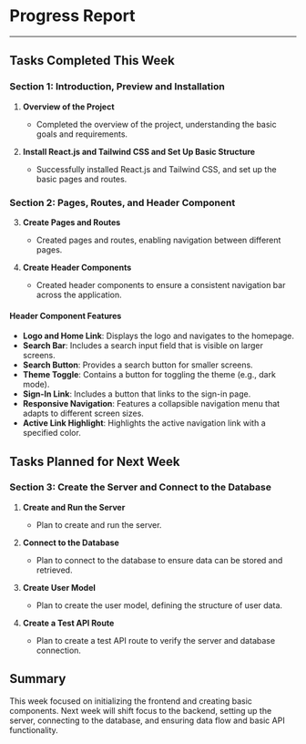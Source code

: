 # Progress Report
---
## Tasks Completed This Week

### Section 1: Introduction, Preview and Installation
1. **Overview of the Project**
   - Completed the overview of the project, understanding the basic goals and requirements.

2. **Install React.js and Tailwind CSS and Set Up Basic Structure**
   - Successfully installed React.js and Tailwind CSS, and set up the basic pages and routes.

### Section 2: Pages, Routes, and Header Component
3. **Create Pages and Routes**
   - Created pages and routes, enabling navigation between different pages.

4. **Create Header Components**
   - Created header components to ensure a consistent navigation bar across the application.

#### Header Component Features
   - **Logo and Home Link**: Displays the logo and navigates to the homepage.
   - **Search Bar**: Includes a search input field that is visible on larger screens.
   - **Search Button**: Provides a search button for smaller screens.
   - **Theme Toggle**: Contains a button for toggling the theme (e.g., dark mode).
   - **Sign-In Link**: Includes a button that links to the sign-in page.
   - **Responsive Navigation**: Features a collapsible navigation menu that adapts to different screen sizes.
   - **Active Link Highlight**: Highlights the active navigation link with a specified color.

## Tasks Planned for Next Week

### Section 3: Create the Server and Connect to the Database
1. **Create and Run the Server**
   - Plan to create and run the server.

2. **Connect to the Database**
   - Plan to connect to the database to ensure data can be stored and retrieved.

3. **Create User Model**
   - Plan to create the user model, defining the structure of user data.

4. **Create a Test API Route**
   - Plan to create a test API route to verify the server and database connection.

## Summary
This week focused on initializing the frontend and creating basic components. Next week will shift focus to the backend, setting up the server, connecting to the database, and ensuring data flow and basic API functionality.

